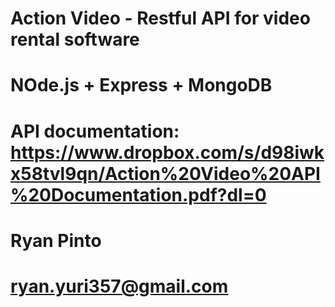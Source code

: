 # Action Video - Restful API for video rental software
# NOde.js + Express + MongoDB
#
# API documentation: https://www.dropbox.com/s/d98iwkx58tvl9qn/Action%20Video%20API%20Documentation.pdf?dl=0
#
# Ryan Pinto
# ryan.yuri357@gmail.com
